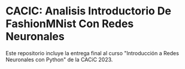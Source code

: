 # CACIC: Analisis Introductorio De FashionMNist Con Redes Neuronales

Este repositorio incluye la entrega final al curso "Introducción a Redes Neuronales con Python" de la CACiC 2023.
